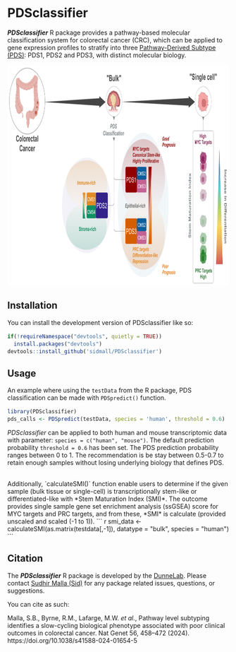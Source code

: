 
# PDSclassifier

<!-- badges: start -->
<!-- badges: end -->

***PDSclassifier*** R package provides a pathway-based molecular classification system for colorectal cancer (CRC), which can be applied to gene expression profiles to stratify into three [Pathway-Derived Subtype (PDS)](https://www.nature.com/articles/s41588-024-01654-5): PDS1, PDS2 and PDS3, with distinct molecular biology.

<img src="man/figures/pds_summary.png" class="centre" height="500"/> 


## Installation

You can install the development version of PDSclassifier like so:

``` r
if(!requireNamespace("devtools", quietly = TRUE))
  install.packages("devtools")
devtools::install_github('sidmall/PDSclassifier')
```

## Usage

An example where using the `testData` from the R package, PDS classification can be made with `PDSpredict()` function.
``` r
library(PDSclassifier)
pds_calls <- PDSpredict(testData, species = 'human', threshold = 0.6)
```

*PDSclassifier* can be applied to both human and mouse transcriptomic data with parameter:
`species = c("human", "mouse")`. The default prediction probability `threshold = 0.6` has been set. The PDS prediction probability ranges between 0 to 1. The recommendation is be stay between 0.5-0.7 to retain enough samples without losing underlying biology that defines PDS.

<br>
Additionally, `calculateSMI()` function enable users to determine if the given sample (bulk tissue or single-cell) is transcriptionally stem-like or differentiated-like with *Stem Maturation Index (SMI)*. The outcome provides single sample gene set enrichment analysis (ssGSEA) score for MYC targets and PRC targets, and from these, *SMI* is calculate (provided unscaled and scaled (-1 to 1)).
``` r
smi_data <- calculateSMI(as.matrix(testdata[,-1]), datatype = "bulk", species = "human")
```

## Citation

The ***PDSclassifier*** R package is developed by the [DunneLab](https://dunne-lab.com/). Please contact [Sudhir Malla (Sid)](https://pure.qub.ac.uk/en/persons/sudhir-malla) for any package related issues, questions, or suggestions.

You can cite as such:
<p>
Malla, S.B., Byrne, R.M., Lafarge, M.W. <em>et al.</em>, Pathway level subtyping identifies a slow-cycling biological phenotype associated with poor clinical outcomes in colorectal cancer. Nat Genet 56, 458–472 (2024). https://doi.org/10.1038/s41588-024-01654-5
</p>

